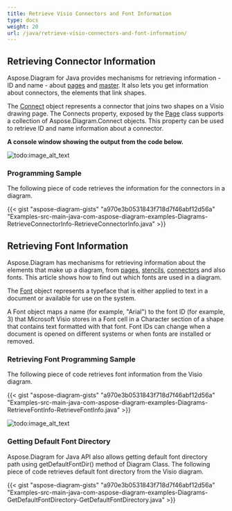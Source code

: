 ```yaml
---
title: Retrieve Visio Connectors and Font Information
type: docs
weight: 20
url: /java/retrieve-visio-connectors-and-font-information/
---
```


## **Retrieving Connector Information**
Aspose.Diagram for Java provides mechanisms for retrieving information - ID and name - about [pages](/diagram/java/retrieve-get-copy-and-insert-a-page/) and [master](). It also lets you get information about connectors, the elements that link shapes.

The [Connect](https://apireference.aspose.com/diagram/java/com.aspose.diagram/connect) object represents a connector that joins two shapes on a Visio drawing page. The Connects property, exposed by the [Page](https://apireference.aspose.com/diagram/java/com.aspose.diagram/page) class supports a collection of Aspose.Diagram.Connect objects. This property can be used to retrieve ID and name information about a connector.

**A console window showing the output from the code below.** 

![todo:image_alt_text](retrieve-visio-connectors-and-font-information_1.png)
### **Programming Sample**
The following piece of code retrieves the information for the connectors in a diagram.

{{< gist "aspose-diagram-gists" "a970e3b0531843f718d7f46abf12d56a" "Examples-src-main-java-com-aspose-diagram-examples-Diagrams-RetrieveConnectorInfo-RetrieveConnectorInfo.java" >}}
## **Retrieving Font Information**
Aspose.Diagram has mechanisms for retrieving information about the elements that make up a diagram, from [pages](/diagram/java/retrieve-get-copy-and-insert-a-page/), [stencils](), [connectors](/pages/createpage.action?spaceKey=diagramjava&title=Retrieving+Connector+Information&linkCreation=true&fromPageId=18612234) and also fonts. This article shows how to find out which fonts are used in a diagram.

The [Font](https://apireference.aspose.com/diagram/java/com.aspose.diagram/font) object represents a typeface that is either applied to text in a document or available for use on the system.

A Font object maps a name (for example, "Arial") to the font ID (for example, 3) that Microsoft Visio stores in a Font cell in a Character section of a shape that contains text formatted with that font. Font IDs can change when a document is opened on different systems or when fonts are installed or removed.
### **Retrieving Font Programming Sample**
The following piece of code retrieves font information from the Visio diagram.

{{< gist "aspose-diagram-gists" "a970e3b0531843f718d7f46abf12d56a" "Examples-src-main-java-com-aspose-diagram-examples-Diagrams-RetrieveFontInfo-RetrieveFontInfo.java" >}}

![todo:image_alt_text](retrieve-visio-connectors-and-font-information_2.png)
### **Getting Default Font Directory**
Aspose.Diagram for Java API also allows getting default font directory path using getDefaultFontDir() method of Diagram Class. The following piece of code retrieves default font directory from the Visio diagram.

{{< gist "aspose-diagram-gists" "a970e3b0531843f718d7f46abf12d56a" "Examples-src-main-java-com-aspose-diagram-examples-Diagrams-GetDefaultFontDirectory-GetDefaultFontDirectory.java" >}}
